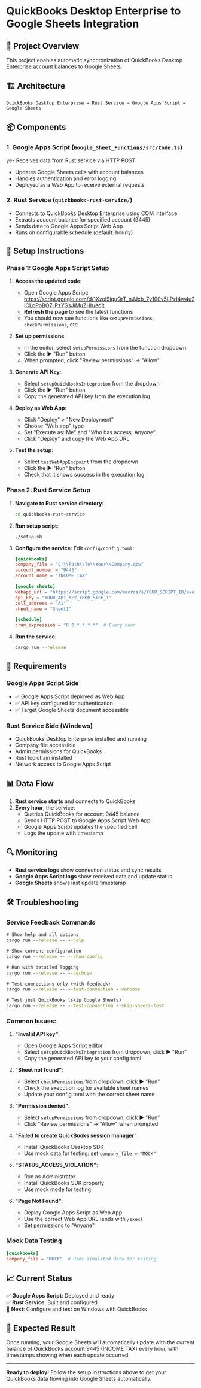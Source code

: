# QuickBooks Desktop Enterprise to Google Sheets Integration

## 🎯 **Project Overview**

This project enables automatic synchronization of QuickBooks Desktop Enterprise account balances to Google Sheets.

## 🏗️ **Architecture**

```
QuickBooks Desktop Enterprise → Rust Service → Google Apps Script → Google Sheets
```

## 📦 **Components**

### 1. **Google Apps Script** (`Google_Sheet_Functions/src/Code.ts`)
ye- Receives data from Rust service via HTTP POST
- Updates Google Sheets cells with account balances
- Handles authentication and error logging
- Deployed as a Web App to receive external requests

### 2. **Rust Service** (`quickbooks-rust-service/`)
- Connects to QuickBooks Desktop Enterprise using COM interface
- Extracts account balance for specified account (9445)
- Sends data to Google Apps Script Web App
- Runs on configurable schedule (default: hourly)

## 🚀 **Setup Instructions**

### **Phase 1: Google Apps Script Setup**

1. **Access the updated code**:
   - Open Google Apps Script: https://script.google.com/d/1Xzoi9iquQrT_nJJxb_7y100v5LPzI4w4u2ICLpPoBO7-PzYGsJiMuZHh/edit
   - **Refresh the page** to see the latest functions
   - You should now see functions like `setupPermissions`, `checkPermissions`, etc.

2. **Set up permissions**:
   - In the editor, select `setupPermissions` from the function dropdown
   - Click the ▶️ "Run" button
   - When prompted, click "Review permissions" → "Allow"

3. **Generate API Key**:
   - Select `setupQuickBooksIntegration` from the dropdown
   - Click the ▶️ "Run" button
   - Copy the generated API key from the execution log

4. **Deploy as Web App**:
   - Click "Deploy" > "New Deployment"
   - Choose "Web app" type
   - Set "Execute as: Me" and "Who has access: Anyone"
   - Click "Deploy" and copy the Web App URL

5. **Test the setup**:
   - Select `testWebAppEndpoint` from the dropdown
   - Click the ▶️ "Run" button
   - Check that it shows success in the execution log

### **Phase 2: Rust Service Setup**

1. **Navigate to Rust service directory**:
   ```bash
   cd quickbooks-rust-service
   ```

2. **Run setup script**:
   ```bash
   ./setup.sh
   ```

3. **Configure the service**:
   Edit `config/config.toml`:
   ```toml
   [quickbooks]
   company_file = "C:\\Path\\To\\Your\\Company.qbw"
   account_number = "9445"
   account_name = "INCOME TAX"

   [google_sheets]
   webapp_url = "https://script.google.com/macros/s/YOUR_SCRIPT_ID/exec"
   api_key = "YOUR_API_KEY_FROM_STEP_1"
   cell_address = "A1"
   sheet_name = "Sheet1"

   [schedule]
   cron_expression = "0 0 * * * *"  # Every hour
   ```

4. **Run the service**:
   ```bash
   cargo run --release
   ```

## 🔧 **Requirements**

### **Google Apps Script Side**
- ✅ Google Apps Script deployed as Web App
- ✅ API key configured for authentication
- ✅ Target Google Sheets document accessible

### **Rust Service Side (Windows)**
- QuickBooks Desktop Enterprise installed and running
- Company file accessible
- Admin permissions for QuickBooks
- Rust toolchain installed
- Network access to Google Apps Script

## 📊 **Data Flow**

1. **Rust service starts** and connects to QuickBooks
2. **Every hour**, the service:
   - Queries QuickBooks for account 9445 balance
   - Sends HTTP POST to Google Apps Script Web App
   - Google Apps Script updates the specified cell
   - Logs the update with timestamp

## 🔍 **Monitoring**

- **Rust service logs** show connection status and sync results
- **Google Apps Script logs** show received data and update status
- **Google Sheets** shows last update timestamp

## 🛠️ **Troubleshooting**

### **Service Feedback Commands**
```cmd
# Show help and all options
cargo run --release -- --help

# Show current configuration  
cargo run --release -- --show-config

# Run with detailed logging
cargo run --release -- --verbose

# Test connections only (with feedback)
cargo run --release -- --test-connection --verbose

# Test just QuickBooks (skip Google Sheets)
cargo run --release -- --test-connection --skip-sheets-test
```

### **Common Issues:**

1. **"Invalid API key"**: 
   - Open Google Apps Script editor
   - Select `setupQuickBooksIntegration` from dropdown, click ▶️ "Run"
   - Copy the generated API key to your config.toml

2. **"Sheet not found"**:
   - Select `checkPermissions` from dropdown, click ▶️ "Run"
   - Check the execution log for available sheet names
   - Update your config.toml with the correct sheet name

3. **"Permission denied"**:
   - Select `setupPermissions` from dropdown, click ▶️ "Run"
   - Click "Review permissions" → "Allow" when prompted

4. **"Failed to create QuickBooks session manager"**:
   - Install QuickBooks Desktop SDK
   - Use mock data for testing: set `company_file = "MOCK"`

5. **"STATUS_ACCESS_VIOLATION"**:
   - Run as Administrator
   - Install QuickBooks SDK properly
   - Use mock mode for testing

6. **"Page Not Found"**:
   - Deploy Google Apps Script as Web App
   - Use the correct Web App URL (ends with `/exec`)
   - Set permissions to "Anyone"

### **Mock Data Testing**
```toml
[quickbooks]
company_file = "MOCK"  # Uses simulated data for testing
```

## 📈 **Current Status**

✅ **Google Apps Script**: Deployed and ready  
✅ **Rust Service**: Built and configured  
🔄 **Next**: Configure and test on Windows with QuickBooks  

## 🎯 **Expected Result**

Once running, your Google Sheets will automatically update with the current balance of QuickBooks account 9445 (INCOME TAX) every hour, with timestamps showing when each update occurred.

---

**Ready to deploy!** Follow the setup instructions above to get your QuickBooks data flowing into Google Sheets automatically.
